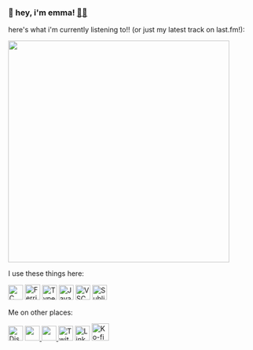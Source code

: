 ### 👋 hey, i'm emma! <a href="https://iriie.io">🐱‍💻</a>

here's what i'm currently listening to!! (or just my latest track on last.fm!):

<img src="https://github-readme-lastfm.vercel.app/?username=kanb" width="450px">

I use these things here:

<p align="left">
  <img alt="C Sharp Icon" src="https://upload.wikimedia.org/wikipedia/commons/8/82/C_Sharp_logo.png" height="30px">
  <img alt="Ferris Icon" src="https://www.rustacean.net/favicon.png" height="31px">
  <img alt="Typescript Icon" src="https://upload.wikimedia.org/wikipedia/commons/thumb/4/4c/Typescript_logo_2020.svg/1024px-Typescript_logo_2020.svg.png" height="30px">
  <img alt="Javascript Icon" src="https://upload.wikimedia.org/wikipedia/commons/thumb/9/99/Unofficial_JavaScript_logo_2.svg/1200px-Unofficial_JavaScript_logo_2.svg.png" height="30px">
  <img alt="VSCOde icon" src="https://upload.wikimedia.org/wikipedia/commons/thumb/9/9a/Visual_Studio_Code_1.35_icon.svg/1200px-Visual_Studio_Code_1.35_icon.svg.png" height="30px">
  <img alt="Sublime Text icon" src="https://upload.wikimedia.org/wikipedia/en/thumb/d/d2/Sublime_Text_3_logo.png/150px-Sublime_Text_3_logo.png" height="30px">
</p>

Me on other places:
<p align="left">
  <a href="https://discord.com/invite/bV5nBK7"><img alt="Discord" title="Discord" height="30" src="https://raw.githubusercontent.com/peterthehan/peterthehan/master/assets/discord.svg"></a>
  <a href="https://twitter.com/notkanbaru"><img src="https://upload.wikimedia.org/wikipedia/en/thumb/9/9f/Twitter_bird_logo_2012.svg/100px-Twitter_bird_logo_2012.svg.png" height="30px">
    </a>
  <a href="https://keybase.io/emmais">
  <img src="https://keybase.io/images/icons/icon-keybase-logo-48@2x.png" height="30px">
    </a>
  <a href="https://twitch.tv/notkanbaru"><img alt="Twitch" title="Twitch" height="30" src="https://raw.githubusercontent.com/peterthehan/peterthehan/master/assets/twitch.svg"></a>
    <a href="https://linkedin.com/in/kanbaru"><img alt="LinkedIn" title="LinkedIn" height="30" src="https://raw.githubusercontent.com/peterthehan/peterthehan/master/assets/linkedin.svg"></a>
  <a href="https://ko-fi.com/notkanbaru"><img alt="Ko-fi" title="Ko-fi" height="35" src="https://raw.githubusercontent.com/peterthehan/peterthehan/master/assets/ko-fi.svg"></a>
</p>
